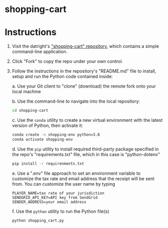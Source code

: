 # shopping-cart

# Instructions

  1. Visit the datright's ["shopping-cart" repository](https://github.com/datright/shopping-cart), which contains a simple command-line application. 

  2. Click "Fork" to copy the repo under your own control. 

  3. Follow the instructions in the repository's "README.md" file to install, setup and run the Python code contained inside:

     a. Use your Git client to "clone" (download) the remote fork onto your local machine 

     b. Use the command-line to navigate into the local repository:
     ```sh
     cd shopping-cart
     ```

     c. Use the `conda` utility to create a new virtual environment with the latest version of Python, then activate it: 
     ```sh
     conda create -n shopping-env python=3.8
     conda activate shopping-env
     ```

     d. Use the `pip` utility to install required third-party package specified in the repo's "requirements.txt" file, which in this case is "python-dotenv" 
     ```sh
     pip install -r requirenments.txt
     ```

     e. Use a ".env" file approach to set an environment variable to customize the tax rate and email address that the receipt will be sent from. You can customize the user name by typing 
     ```
     PLAYER_NAME=tax rate of your jurisdiction 
     SENDGRID_API_KEY=API key from SendGrid
     SENDER_ADDRESS=your email address
     ```

     f. Use the `python` utility to run the Python file(s)
     ```
     python shopping_cart.py
     ```
